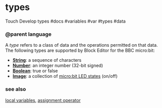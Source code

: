 # types

Touch Develop types #docs #variables #var #types #data

### @parent language

A *type* refers to a class of data and the operations permitted on that data. The following types are supported by Block Editor for the BBC micro:bit:

* **[String](/microbit/reference/types/string)**: a sequence of characters
* **[Number](/microbit/reference/types/number)**: an integer number (32-bit signed)
* **[Boolean](/microbit/reference/types/boolean)**: true or false
* **[Image](/microbit/blocks/image)**: a collection of [micro:bit LED states](/microbit/device/screen) (on/off)

### see also

[local variables](/microbit/reference/variables/var), [assignment operator](/microbit/reference/variables/assign)

